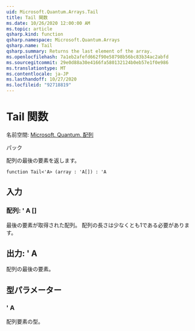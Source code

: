 ```yaml
---
uid: Microsoft.Quantum.Arrays.Tail
title: Tail 関数
ms.date: 10/26/2020 12:00:00 AM
ms.topic: article
qsharp.kind: function
qsharp.namespace: Microsoft.Quantum.Arrays
qsharp.name: Tail
qsharp.summary: Returns the last element of the array.
ms.openlocfilehash: 7a1eb2afefd662f90e58798b56bc83b34ac2abfd
ms.sourcegitcommit: 29e0d88a30e4166fa580132124b0eb57e1f0e986
ms.translationtype: MT
ms.contentlocale: ja-JP
ms.lasthandoff: 10/27/2020
ms.locfileid: "92718819"
---
```

# <a name="tail-function"></a>Tail 関数

名前空間: [Microsoft. Quantum. 配列](xref:Microsoft.Quantum.Arrays)

パック [](https://nuget.org/packages/)


配列の最後の要素を返します。

```qsharp
function Tail<'A> (array : 'A[]) : 'A
```


## <a name="input"></a>入力

### <a name="array--a"></a>配列: ' A []

最後の要素が取得された配列。 配列の長さは少なくとも1である必要があります。



## <a name="output--a"></a>出力: ' A

配列の最後の要素。

## <a name="type-parameters"></a>型パラメーター

### <a name="a"></a>' A

配列要素の型。